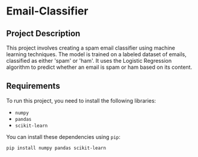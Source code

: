 # Email-Classifier

## Project Description

This project involves creating a spam email classifier using machine learning techniques. The model is trained on a labeled dataset of emails, classified as either 'spam' or 'ham'. It uses the Logistic Regression algorithm to predict whether an email is spam or ham based on its content.

## Requirements

To run this project, you need to install the following libraries:

- `numpy`
- `pandas`
- `scikit-learn`

You can install these dependencies using `pip`:

```bash
pip install numpy pandas scikit-learn
